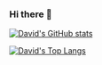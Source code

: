 ### Hi there 👋

[![David's GitHub stats](https://github-readme-stats.vercel.app/api?username=lutzerd&show_icons=true&show_icons=true&bg_color=30,e96443,904e95&title_color=fff&text_color=fff)](https://github.com/anuraghazra/github-readme-stats)

[![David's Top Langs](https://github-readme-stats.vercel.app/api/top-langs/?username=Lutzer&layout=compact&langs_count=10&bg_color=30,e96443,904e95&title_color=fff&text_color=fff)](https://github.com/aliciapaz)

